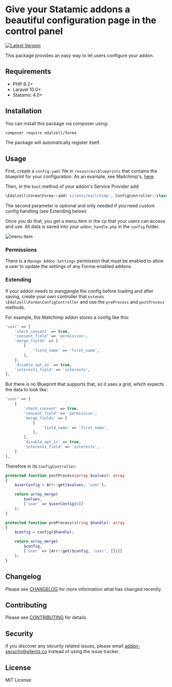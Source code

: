 # Give your Statamic addons a beautiful configuration page in the control panel
[![Latest Version](https://img.shields.io/github/release/edalzell/statamic-forma.svg?style=flat-square)](https://github.com/edalzell/statamic-forma/releases)

This package provides an easy way to let users configure your addon.

## Requirements

* PHP 8.2+
* Laravel 10.0+
* Statamic 4.0+

## Installation

You can install this package via composer using:

```bash
composer require edalzell/forma
```

The package will automatically register itself.

## Usage

First, create a `config.yaml` file in `resources\blueprints` that contains the blueprint for your configuration. As an example, see Mailchimp's, [here](https://github.com/silentzco/statamic-mailchimp/blob/main/resources/blueprints/config.yaml).

Then, in the `boot` method of your addon's Service Provider add:
```php
\Edalzell\Forma\Forma::add('silentz/mailchimp', ConfigController::class);
```

The second parameter is optional and only needed if you need custom config handling (see Extending below)

Once you do that, you get a menu item in the cp that your users can access and use. All data is saved into your `addon_handle.php` in the `config` folder.

![menu item](https://raw.githubusercontent.com/edalzell/statamic-forma/main/images/mailchimp-menu.png)

### Permissions

There is a `Manage Addon Settings` permission that must be enabled to allow a user to update the settings of any Forma-enabled addons.

### Extending

If your addon needs to wangjangle the config before loading and after saving, create your own controller that `extends \Edalzell\Forma\ConfigController` and use the `preProcess` and `postProcess` methods.

For example, the Mailchimp addon stores a config like this:
```php
'user' => [
    'check_consent' => true,
    'consent_field' => 'permission',
    'merge_fields' => [
        [
            'field_name' => 'first_name',
        ],
    ],
    'disable_opt_in' => true,
    'interests_field' => 'interests',
],
```

But there is no Blueprint that supports that, so it uses a grid, which expects the data to look like:
```php
'user' => [
    [
        'check_consent' => true,
        'consent_field' => 'permission',
        'merge_fields' => [
            [
                'field_name' => 'first_name',
            ],
        ],
        'disable_opt_in' => true,
        'interests_field' => 'interests',
    ]
],
```

Therefore in its `ConfigController`:
```php
protected function postProcess(array $values): array
{
    $userConfig = Arr::get($values, 'user');

    return array_merge(
        $values,
        ['user' => $userConfig[0]]
    );
}

protected function preProcess(string $handle): array
{
    $config = config($handle);

    return array_merge(
        $config,
        ['user' => [Arr::get($config, 'user', [])]]
    );
}
```


## Changelog

Please see [CHANGELOG](CHANGELOG.md) for more information what has changed recently.

## Contributing

Please see [CONTRIBUTING](CONTRIBUTING.md) for details.

## Security

If you discover any security related issues, please email [addon-security@silentz.co](mailto:addon-security@silentz.co) instead of using the issue tracker.

## License

MIT License
